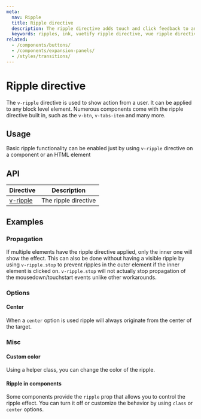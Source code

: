 ```yaml
---
meta:
  nav: Ripple
  title: Ripple directive
  description: The ripple directive adds touch and click feedback to any element in the form of a water ripple.
  keywords: ripples, ink, vuetify ripple directive, vue ripple directive
related:
  - /components/buttons/
  - /components/expansion-panels/
  - /styles/transitions/
---
```


# Ripple directive

The `v-ripple` directive is used to show action from a user. It can be applied to any block level element. Numerous components come with the ripple directive built in, such as the `v-btn`, `v-tabs-item` and many more.

<entry />

## Usage

Basic ripple functionality can be enabled just by using `v-ripple` directive on a component or an HTML element

<example file="v-ripple/usage" />

## API

| Directive | Description |
| - | - |
| [v-ripple](/api/v-ripple/) | The ripple directive |

<api-inline  hide-links />

## Examples

### Propagation

If multiple elements have the ripple directive applied, only the inner one will show the effect. This can also be done without having a visible ripple by using `v-ripple.stop` to prevent ripples in the outer element if the inner element is clicked on. `v-ripple.stop` will not actually stop propagation of the mousedown/touchstart events unlike other workarounds.

<example file="v-ripple/stop" />

### Options

#### Center

When a `center` option is used ripple will always originate from the center of the target.

<example file="v-ripple/option-center" />

### Misc

#### Custom color

Using a helper class, you can change the color of the ripple.

<example file="v-ripple/misc-custom-color" />

#### Ripple in components

Some components provide the `ripple` prop that allows you to control the ripple effect. You can turn it off or customize the behavior by using `class` or `center` options.

<example file="v-ripple/misc-ripple-in-components" />
